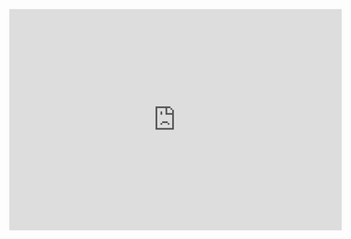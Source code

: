 <iframe style="width:100%;height:auto;min-width:600px;min-height:400px;" src="https://star-history.com/embed?secret=Z2hwXzJkZEdyeE1VQXE3MnpjUXNOWENxTFN5RjlBSHE5cjJTcjZDaA==#xiaoqinnan3/xiaoqinnan3.github.io&Date" frameBorder="0"></iframe>
